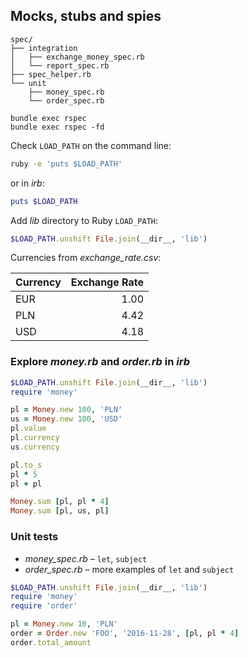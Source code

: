 ## Mocks, stubs and spies

```
spec/
├── integration
│   ├── exchange_money_spec.rb
│   └── report_spec.rb
├── spec_helper.rb
└── unit
    ├── money_spec.rb
    └── order_spec.rb

bundle exec rspec
bundle exec rspec -fd
```

Check `LOAD_PATH` on the command line:
```sh
ruby -e 'puts $LOAD_PATH'
```
or in _irb_:
```ruby
puts $LOAD_PATH
```

Add _lib_ directory to Ruby `LOAD_PATH`:
```ruby
$LOAD_PATH.unshift File.join(__dir__, 'lib')
```

Currencies from _exchange_rate.csv_:

| Currency | Exchange Rate |
| -------- | -------------:|
| EUR      | 1.00          |
| PLN      | 4.42          |
| USD      | 4.18          |


### Explore _money.rb_ and _order.rb_ in _irb_

```ruby
$LOAD_PATH.unshift File.join(__dir__, 'lib')
require 'money'

pl = Money.new 100, 'PLN'
us = Money.new 100, 'USD'
pl.value
pl.currency
us.currency

pl.to_s
pl * 5
pl + pl

Money.sum [pl, pl * 4]
Money.sum [pl, us, pl]
```


### Unit tests

* _money_spec.rb_ – `let`, `subject`
* _order_spec.rb_ – more examples of `let` and `subject`

```ruby
$LOAD_PATH.unshift File.join(__dir__, 'lib')
require 'money'
require 'order'

pl = Money.new 10, 'PLN'
order = Order.new 'FOO', '2016-11-28', [pl, pl * 4]
order.total_amount
```
